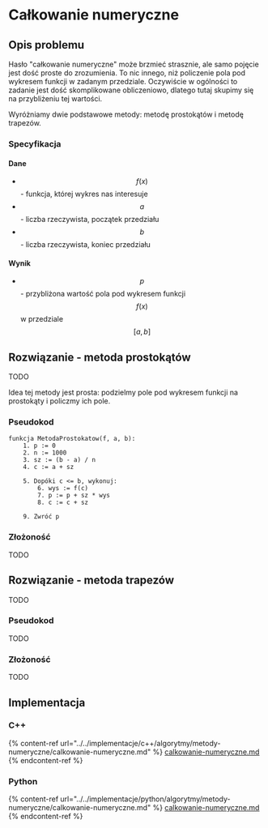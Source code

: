 # Całkowanie numeryczne

## Opis problemu

Hasło "całkowanie numeryczne" może brzmieć strasznie, ale samo pojęcie jest dość proste do zrozumienia. To nic innego, niż policzenie pola pod wykresem funkcji w zadanym przedziale. Oczywiście w ogólności to zadanie jest dość skomplikowane obliczeniowo, dlatego tutaj skupimy się na przybliżeniu tej wartości.

Wyróżniamy dwie podstawowe metody: metodę prostokątów i metodę trapezów.

### Specyfikacja

#### Dane

* $$f(x)$$  - funkcja, której wykres nas interesuje
* $$a$$ - liczba rzeczywista, początek przedziału
* $$b$$ - liczba rzeczywista, koniec przedziału

#### Wynik

* $$p$$ - przybliżona wartość pola pod wykresem funkcji $$f(x)$$ w przedziale $$[a,b]$$

## Rozwiązanie - metoda prostokątów

TODO

Idea tej metody jest prosta: podzielmy pole pod wykresem funkcji na prostokąty i policzmy ich pole.

### Pseudokod

```
funkcja MetodaProstokatow(f, a, b):
    1. p := 0
    2. n := 1000
    3. sz := (b - a) / n
    4. c := a + sz
    
    5. Dopóki c <= b, wykonuj:
        6. wys := f(c)
        7. p := p + sz * wys
        8. c := c + sz
        
    9. Zwróć p
```

### Złożoność

TODO

## Rozwiązanie - metoda trapezów

TODO

### Pseudokod

TODO

### Złożoność

TODO

## Implementacja

### C++

{% content-ref url="../../implementacje/c++/algorytmy/metody-numeryczne/calkowanie-numeryczne.md" %}
[calkowanie-numeryczne.md](../../implementacje/c++/algorytmy/metody-numeryczne/calkowanie-numeryczne.md)
{% endcontent-ref %}

### Python

{% content-ref url="../../implementacje/python/algorytmy/metody-numeryczne/calkowanie-numeryczne.md" %}
[calkowanie-numeryczne.md](../../implementacje/python/algorytmy/metody-numeryczne/calkowanie-numeryczne.md)
{% endcontent-ref %}
